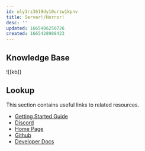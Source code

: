 ```yaml
---
id: uly1rz3619dy10urzw1kpnv
title: Server!/Horror!
desc: ''
updated: 1665486250726
created: 1665428988423
---
```


## Knowledge Base

![[kb]]

## Lookup

This section contains useful links to related resources.

* [Getting Started Guide](https://link.dendron.so/6b25)
* [Discord](https://link.dendron.so/6b23)
* [Home Page](https://wiki.dendron.so/)
* [Github](https://link.dendron.so/6b24)
* [Developer Docs](https://docs.dendron.so/)
